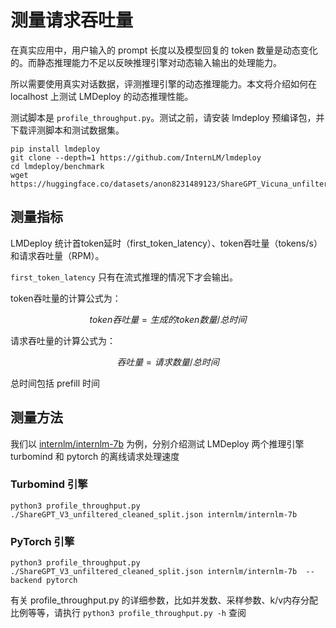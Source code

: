 # 测量请求吞吐量

在真实应用中，用户输入的 prompt 长度以及模型回复的 token 数量是动态变化的。而静态推理能力不足以反映推理引擎对动态输入输出的处理能力。

所以需要使用真实对话数据，评测推理引擎的动态推理能力。本文将介绍如何在 localhost 上测试 LMDeploy 的动态推理性能。

测试脚本是 `profile_throughput.py`。测试之前，请安装 lmdeploy 预编译包，并下载评测脚本和测试数据集。

```shell
pip install lmdeploy
git clone --depth=1 https://github.com/InternLM/lmdeploy
cd lmdeploy/benchmark
wget https://huggingface.co/datasets/anon8231489123/ShareGPT_Vicuna_unfiltered/resolve/main/ShareGPT_V3_unfiltered_cleaned_split.json
```

## 测量指标

LMDeploy 统计首token延时（first_token_latency）、token吞吐量（tokens/s）和请求吞吐量（RPM）。

`first_token_latency` 只有在流式推理的情况下才会输出。

token吞吐量的计算公式为：

$$
token吞吐量 = 生成的token数量 / 总时间
$$

请求吞吐量的计算公式为：

$$
吞吐量 = 请求数量 / 总时间
$$

总时间包括 prefill 时间

## 测量方法

我们以 [internlm/internlm-7b](https://huggingface.co/internlm/internlm-7b) 为例，分别介绍测试 LMDeploy 两个推理引擎 turbomind 和 pytorch 的离线请求处理速度

### Turbomind 引擎

```shell
python3 profile_throughput.py ./ShareGPT_V3_unfiltered_cleaned_split.json internlm/internlm-7b
```

### PyTorch 引擎

```shell
python3 profile_throughput.py ./ShareGPT_V3_unfiltered_cleaned_split.json internlm/internlm-7b  --backend pytorch
```

有关 profile_throughput.py 的详细参数，比如并发数、采样参数、k/v内存分配比例等等，请执行 `python3 profile_throughput.py -h` 查阅
